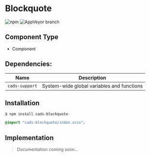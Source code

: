 # Blockquote

![npm](https://img.shields.io/npm/v/:package.svg)
![AppVeyor branch](https://img.shields.io/appveyor/ci/:user/:repo/:branch.svg)

## Component Type

- Component

## Dependencies:

| Name                 | Description                                |
| -------------------- | ------------------------------------------ |
| `cads-support` | System-wide global variables and functions |

## Installation

```
$ npm install cads-blockquote
```

```scss
@import "cads-blockquote/index.scss";
```

## Implementation

> Documentation coming soon...
